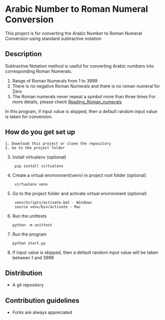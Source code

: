 # Arabic Number to Roman Numeral Conversion #
This project is for converting the
Arabic Number to Roman Numeral Conversion
using standard subtractive notation

## Description ##
Subtractive Notation method is useful for converting Arabic numbers into corresponding Roman Numerals.
   1. Range of Roman Numerals from 1 to 3999
   2. There is no negative Roman Numerals and there is no roman numeral for Zero
   3. The Roman numerals never repeat a symbol more than three times
      For more details, please check [Reading_Roman_numerals](http://en.wikipedia.org/wiki/Roman_numerals#Reading_Roman_numerals.)
      
 In this program, if input value is skipped, then a default random input value is taken for conversion.
      
## How do you get set up ##
    1. Download this project or clone the repository
    2. Go to the project folder
3. Install virtualenv (optional)

        pip install virtualenv
4. Create a virtual environment(venv) in project root folder (optional)

        virtualenv venv
5. Go to the project folder and activate virtual environment (optional)

        venv/Scripts/activate.bat - Windows 
        source venv/bin/activate - Mac 
6. Run the unittests

       python -m unittest   
7. Run the program

       python start.py
8. If input value is skipped, then a default random input value will be taken between 1 and 3999

## Distribution ##
- A git repository

## Contribution guidelines ##
- Forks are always appreciated
         
      
 
